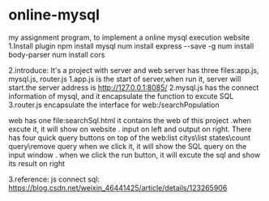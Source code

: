 # online-mysql
my assignment program, to implement a online mysql execution website
1.Install plugin
        npm install mysql 
        num install express --save -g
        num install body-parser
        num install cors


2.introduce:
It's a project with server and web
server has three files:app.js, mysql.js, router.js
	1.app.js is the start of server,when run it, server will start.the server address is http://127.0.0.1:8085/
	2.mysql.js has the connect information of mysql, and it encapsulate the function to excute SQL 
	3.router.js encapsulate the interface for web:/searchPopulation
	
web has one file:searchSql.html
	it contains the web of this project .when excute it, it will show on website .
	input on left and output on right.
	There has four quick query buttons on top of the web:list citys\list states\count query\remove query 
	when we click it, it will show the SQL query on the input window .
	when we click the run button, it will excute the sql and show its result on right


	
3.reference:
	js connect sql: https://blog.csdn.net/weixin_46441425/article/details/123265906
	
	
	
	
